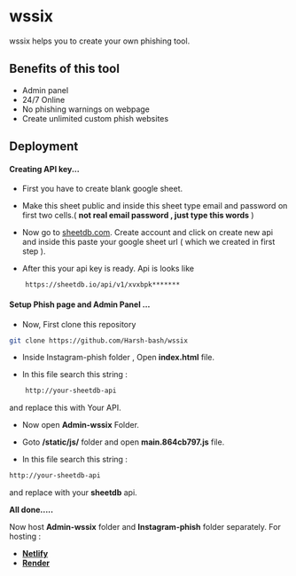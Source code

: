 
# wssix
wssix helps you to create your own phishing tool.

## Benefits of this tool

- Admin panel 
- 24/7 Online 
- No phishing warnings on webpage
- Create unlimited custom phish websites

## Deployment

#### Creating API key...

- First you have to create blank google sheet.
- Make this sheet public and inside this sheet type email and password on first two cells.( **not real email password , just type this words** )

- Now go to [sheetdb.com](https://sheetdb.io/). Create account and click on create new api and inside this paste your google sheet url ( which we created in first step ).
 
- After this your api key is ready. Api is looks like 

```
	https://sheetdb.io/api/v1/xvxbpk*******
```

#### Setup Phish page and Admin Panel ...

- Now, First clone this repository
```bash
git clone https://github.com/Harsh-bash/wssix
```
- Inside Instagram-phish folder , Open **index.html** file.

- In this file search this string : 
```bash
    http://your-sheetdb-api
```
and replace this with Your API.

- Now open **Admin-wssix** Folder.
- Goto **/static/js/** folder and open **main.864cb797.js** file.

- In this file search this string :
```bash 
http://your-sheetdb-api
```
and replace with your  **sheetdb** api.

**All done.....**

Now host **Admin-wssix** folder and **Instagram-phish** folder separately.
For hosting : 

- [**Netlify**](https://netlify.com/)
- [**Render**](https://render.com/)

